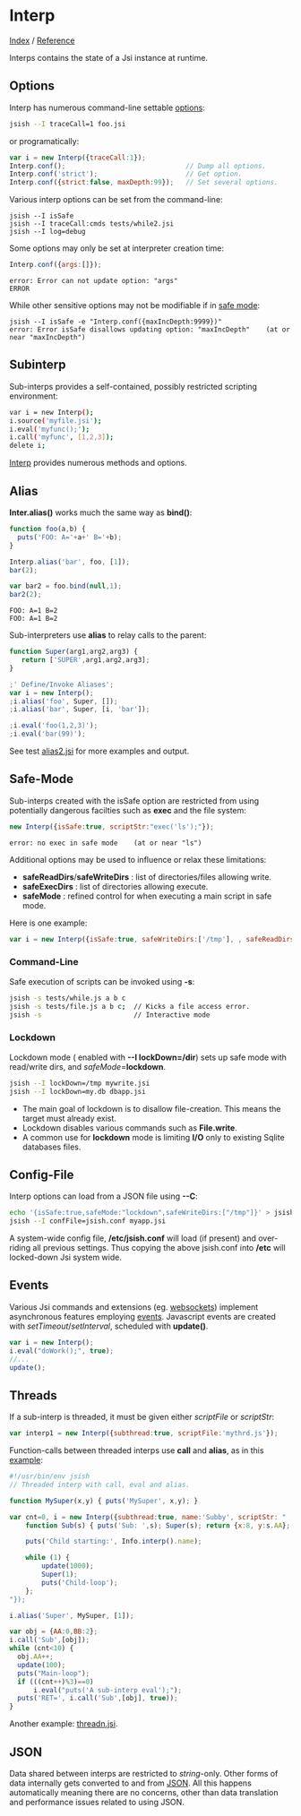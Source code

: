 Interp
====
[Index](Index.md "Jsi Documentation Index") /  [Reference](Reference.md "Generated Command Reference")

Interps contains the state of a Jsi instance at runtime.

## Options

Interp has numerous command-line settable [options](Reference.md#interp-new):

``` bash
jsish --I traceCall=1 foo.jsi
```

or programatically:

``` js  
var i = new Interp({traceCall:1});
Interp.conf();                              // Dump all options.
Interp.conf('strict');                      // Get option.
Interp.conf({strict:false, maxDepth:99});   // Set several options.
```

Various interp options can be set from the command-line:

```
jsish --I isSafe
jsish --I traceCall:cmds tests/while2.jsi
jsish --I log=debug
```

Some options may only be set at interpreter creation time:
``` js
Interp.conf({args:[]});
```

```
error: Error can not update option: "args"
ERROR
```

While other sensitive options may not be modifiable if in [safe mode](#safe-mode):
```
jsish --I isSafe -e "Interp.conf({maxIncDepth:9999})"
error: Error isSafe disallows updating option: "maxIncDepth"    (at or near "maxIncDepth")
```



## Subinterp

Sub-interps provides a self-contained, possibly restricted scripting environment:

``` bash
var i = new Interp();
i.source('myfile.jsi');
i.eval('myfunc();');
i.call('myfunc', [1,2,3]);
delete i;
```

[Interp](Reference.md#Interp) provides numerous methods and options.


## Alias

**Inter.alias()** works much the same way as **bind()**:

``` js
function foo(a,b) {
  puts('FOO: A='+a+' B='+b);
}

Interp.alias('bar', foo, [1]);
bar(2);

var bar2 = foo.bind(null,1);
bar2(2);
```

```
FOO: A=1 B=2
FOO: A=1 B=2
```

Sub-interpreters use **alias** to relay calls to the parent:

``` js
function Super(arg1,arg2,arg3) {
   return ['SUPER',arg1,arg2,arg3];
}

;' Define/Invoke Aliases';
var i = new Interp();
;i.alias('foo', Super, []);
;i.alias('bar', Super, [i, 'bar']);

;i.eval('foo(1,2,3)');
;i.eval('bar(99)');
```

See test [alias2.jsi](https://github.com/pcmacdon/jsish/blob/master/tests/alias2.jsi) for more examples and output.

## Safe-Mode

Sub-interps created with the isSafe option
are restricted from using potentially dangerous facilties such as **exec** and the file system:

``` js
new Interp({isSafe:true, scriptStr:"exec('ls');"});
```

```
error: no exec in safe mode    (at or near "ls")
```

Additional options may be used to influence or relax these limitations:

* **safeReadDirs**/**safeWriteDirs** : list of directories/files allowing write.
* **safeExecDirs** : list of directories allowing execute.
* **safeMode** : refined control for when executing a main script in safe mode.

Here is one example:

``` js
var i = new Interp({isSafe:true, safeWriteDirs:['/tmp'], , safeReadDirs:['/tmp']});
```

### Command-Line
Safe execution of scripts can be invoked using **-s**:

``` bash
jsish -s tests/while.js a b c
jsish -s tests/file.js a b c;  // Kicks a file access error.
jsish -s                       // Interactive mode
```

### Lockdown
Lockdown mode ( enabled with **--I lockDown=/dir**) sets up safe mode
with read/write dirs, and *safeMode*=**lockdown**.

``` bash
jsish --I lockDown=/tmp mywrite.jsi
jsish --I lockDown=my.db dbapp.jsi
```

* The main goal of lockdown is to disallow file-creation. This means the target must already exist.
* Lockdown disables various commands such as **File.write**.
* A common use for **lockdown** mode is limiting **I/O** only to existing Sqlite databases files.

## Config-File

Interp options can load from a JSON file using **--C**:

``` bash
echo '{isSafe:true,safeMode:"lockdown",safeWriteDirs:["/tmp"]}' > jsish.conf
jsish --I confFile=jsish.conf myapp.jsi
```

A system-wide config file, **/etc/jsish.conf** will load (if present) and over-riding all previous settings.
Thus copying the above jsish.conf into **/etc** will locked-down Jsi system wide.


## Events

Various Jsi commands and extensions (eg. [websockets](Builtins.md#websocket)) implement asynchronous
features employing [events](Builtins.md#event).  Javascript events are created with *setTimeout*/*setInterval*,
scheduled with **update()**.

``` js
var i = new Interp();
i.eval("doWork();", true);
//...
update();
```

## Threads

If a sub-interp is threaded, it must be given either *scriptFile* or *scriptStr*:

``` js
var interp1 = new Interp({subthread:true, scriptFile:'mythrd.js'});
```

Function-calls between threaded interps use **call** and **alias**, as in this
[example](https://github.com/pcmacdon/jsish/blob/master/js-demos/thread.jsi):

``` js
#!/usr/bin/env jsish
// Threaded interp with call, eval and alias.

function MySuper(x,y) { puts('MySuper', x,y); }

var cnt=0, i = new Interp({subthread:true, name:'Subby', scriptStr: "
    function Sub(s) { puts('Sub: ',s); Super(s); return {x:8, y:s.AA}; };

    puts('Child starting:', Info.interp().name);

    while (1) {
        update(1000);
        Super(1);
        puts('Child-loop');
    };
"});

i.alias('Super', MySuper, [1]);

var obj = {AA:0,BB:2};
i.call('Sub',[obj]);
while (cnt<10) {
  obj.AA++;
  update(100);
  puts("Main-loop");
  if (((cnt++)%3)==0)
      i.eval("puts('A sub-interp eval');");
  puts('RET=', i.call('Sub',[obj], true));
}
```

Another example: [threadn.jsi](https://github.com/pcmacdon/jsish/blob/master/js-demos/threadn.jsi).

## JSON

Data shared between interps are restricted to *string*-only.
Other forms of data internally gets converted to and from [JSON](Builtins.md#json).
All this happens automatically meaning there are no concerns,
other than data translation and performance issues related to using JSON.




